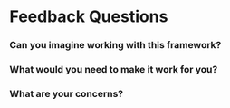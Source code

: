 # Feedback Questions

### Can you imagine working with this framework?

### What would you need to make it work for you?

### What are your concerns?
